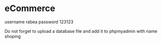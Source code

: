 # eCommerce

username rabea
password 123123

Do not forget to upload a database file and add it to phpmyadmin with name shoping
